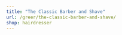 ```yaml
---
title: "The Classic Barber and Shave"
url: /greer/the-classic-barber-and-shave/
shop: hairdresser
---
```

